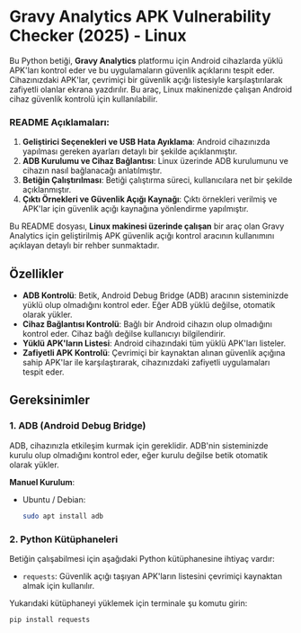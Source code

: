# Gravy Analytics APK Vulnerability Checker (2025) - Linux

Bu Python betiği, **Gravy Analytics** platformu için Android cihazlarda yüklü APK'ları kontrol eder ve bu uygulamaların güvenlik açıklarını tespit eder. Cihazınızdaki APK'lar, çevrimiçi bir güvenlik açığı listesiyle karşılaştırılarak zafiyetli olanlar ekrana yazdırılır. Bu araç, Linux makinenizde çalışan Android cihaz güvenlik kontrolü için kullanılabilir.



### README Açıklamaları:
1. **Geliştirici Seçenekleri ve USB Hata Ayıklama**: Android cihazınızda yapılması gereken ayarları detaylı bir şekilde açıklanmıştır.
2. **ADB Kurulumu ve Cihaz Bağlantısı**: Linux üzerinde ADB kurulumunu ve cihazın nasıl bağlanacağı anlatılmıştır.
3. **Betiğin Çalıştırılması**: Betiği çalıştırma süreci, kullanıcılara net bir şekilde açıklanmıştır.
4. **Çıktı Örnekleri ve Güvenlik Açığı Kaynağı**: Çıktı örnekleri verilmiş ve APK'lar için güvenlik açığı kaynağına yönlendirme yapılmıştır.

Bu README dosyası, **Linux makinesi üzerinde çalışan** bir araç olan Gravy Analytics için geliştirilmiş APK güvenlik açığı kontrol aracının kullanımını açıklayan detaylı bir rehber sunmaktadır.


## Özellikler

- **ADB Kontrolü**: Betik, Android Debug Bridge (ADB) aracının sisteminizde yüklü olup olmadığını kontrol eder. Eğer ADB yüklü değilse, otomatik olarak yükler.
- **Cihaz Bağlantısı Kontrolü**: Bağlı bir Android cihazın olup olmadığını kontrol eder. Cihaz bağlı değilse kullanıcıyı bilgilendirir.
- **Yüklü APK'ların Listesi**: Android cihazındaki tüm yüklü APK'ları listeler.
- **Zafiyetli APK Kontrolü**: Çevrimiçi bir kaynaktan alınan güvenlik açığına sahip APK'lar ile karşılaştırarak, cihazınızdaki zafiyetli uygulamaları tespit eder.

## Gereksinimler

### 1. ADB (Android Debug Bridge)
ADB, cihazınızla etkileşim kurmak için gereklidir. ADB'nin sisteminizde kurulu olup olmadığını kontrol eder, eğer kurulu değilse betik otomatik olarak yükler.

**Manuel Kurulum**:

- Ubuntu / Debian:
    ```bash
    sudo apt install adb
    ```

### 2. Python Kütüphaneleri
Betiğin çalışabilmesi için aşağıdaki Python kütüphanesine ihtiyaç vardır:
- `requests`: Güvenlik açığı taşıyan APK'ların listesini çevrimiçi kaynaktan almak için kullanılır.

Yukarıdaki kütüphaneyi yüklemek için terminale şu komutu girin:
```bash
pip install requests
